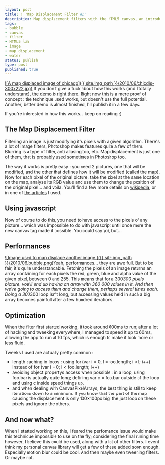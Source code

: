 ```yaml
---
layout: post
title: ! 'Map Displacement Filter #1'
description: Map displacement filters with the HTML5 canvas, an introduction.
tags:
- bubble
- canvas
- filter
- HTML5 lab
- image
- map displacement
- water
status: publish
type: post
published: true
---
```

[![A map displaced image of chicago]({{ site.img_path }}/2010/06/chicdis-300x222.jpg)](http://yannick-lohse.fr/2010/06/map-displacement-filter-1/)
If you don't give a fuck about how this works (and I totally understand), [the demo is right there](http://code.yannick-lohse.fr/mapdisplacement/bitmap.php "Map Displacement with a canvas"). Right now this is a mere proof of concept : the technique used works, but doesn't use the full potential. Another, better demo is almost finished, I'll publish it in a few days.

If you're interested in how this works… keep on reading :)

## The Map Displacement Filter

Filtering an image is just modifying it's pixels with a given algorithm. There's a lot of image filters, Photoshop makes features quite a few of them. Blurring is a type of filter, anti aliasing too, etc. Map displacement is just one of them, that is probably used sometimes in Photoshop too.

The way it works is pretty easy : you need 2 pictures, one that will be modified, and the other that defines how it will be modified (called the map). Now for each pixel of the original picture, take the pixel at the same location on the map, analyse its RGB value and use them to change the position of the original pixel… and voila.
You'll find a few more details on [wikipedia](http://fr.wikipedia.org/wiki/Displacement_mapping "Wikipedia page on displacement mapping"), or in one of [the articles](http://docs.gimp.org/en/plug-in-displace.html "Details on map displacement") I used.

## Using javascript

Now of course to do this, you need to have access to the pixels of any picture… which was impossible to do with javascript until once more the new canvas tag made it possible. You could say \o/, but…

## Performances

[![Image used to map displace another image.]({{ site.img_path }}/2010/06/bubble.png)](http://yannick-lohse.fr/wp-content/uploads/2010/06/bubble.png)Yeah, performances… they are awe full. But to be fair, it's quite understandable.
Fetching the pixels of an image returns an array containing for each pixels the red, green, blue and alpha value of the given pixel, between 0 and 255. This means that for a 300*300 pixels picture, you'll end up having an array with 360 000 values in it. And then we're going to access them and change them, perhaps several times each. Doing a 300*300 loop isn't long, but accessing values held in such a big array becomes painfull after a few hundred iterations.

## Optimization
When the filter first started working, it took around 600ms to run; after a lot of hacking and tweeking everywhere, I managed to speed it up to 60ms, allowing the app to run at 10 fps, which is enough to make it look more or less fluid.

Tweeks I used are actually pretty common :

- length caching in loops : using for (var i = 0, l = foo.length; i < l; i++) instead of for (var i = 0; i < foo.length; i++)
- avoiding object propertys access when possible : in a loop, using foo.bar is actually quite long; defining var c = foo.bar outside of the loop and using c inside speed things up.
- and when dealing with CanvasPixelArrays, the best thing is still to keep iterations down to a minimum. If you know that the part of the map causing the displacement is only 100×100px big, the just loop on these pixels and ignore the others.

## And now what?
When I started working on this, I feared the perfomance issue would make this technique impossible to use on the fly; considering the final runing time however, I believe this could be used, along with a lot of other filters. I event think my personal canvas library will get a few of these added soon enough. Especially motion blur could be cool. And then maybe even tweening filters. Or maybe not.
